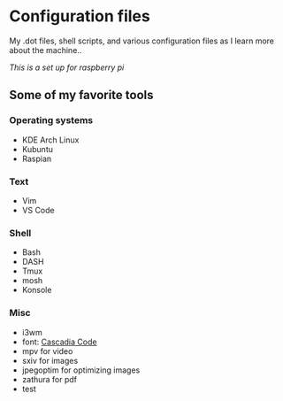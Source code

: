 # Configuration files

My .dot files, shell scripts, and various configuration files as I learn more about the machine..

_This is a set up for raspberry pi_

## Some of my favorite tools
### Operating systems
- KDE Arch Linux
- Kubuntu
- Raspian

### Text
- Vim
- VS Code

### Shell
- Bash
- DASH
- Tmux
- mosh
- Konsole

### Misc
- i3wm
- font: [Cascadia Code](https://github.com/microsoft/cascadia-code)
- mpv for video
- sxiv for images
- jpegoptim for optimizing images
- zathura for pdf
- test
